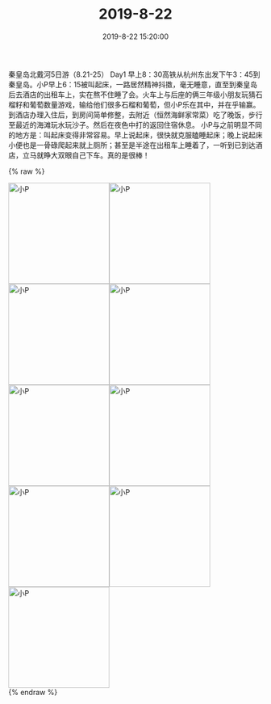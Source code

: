 ﻿---
title: "2019-8-22"
date: 2019-8-22 15:20:00
tags: 文字
categories: 妈妈
---
秦皇岛北戴河5日游（8.21-25）
Day1 早上8：30高铁从杭州东出发下午3：45到秦皇岛。小P早上6：15被叫起床，一路居然精神抖擞，毫无睡意，直至到秦皇岛后去酒店的出租车上，实在熬不住睡了会。火车上与后座的俩三年级小朋友玩猜石榴籽和葡萄数量游戏，输给他们很多石榴和葡萄，但小P乐在其中，并在乎输赢。
到酒店办理入住后，到房间简单修整，去附近（恒然海鲜家常菜）吃了晚饭，步行至最近的海滩玩水玩沙子。然后在夜色中打的返回住宿休息。
小P与之前明显不同的地方是：叫起床变得非常容易。早上说起床，很快就克服瞌睡起床；晚上说起床小便也是一骨碌爬起来就上厕所；甚至是半途在出租车上睡着了，一听到已到达酒店，立马就睁大双眼自己下车。真的是很棒！

{% raw %}
<div style="width:500 px">
<div style="float:left; width:100 px"><img src="/images/WeChat Image_20200211194304.jpg" width="200" alt="小P"></div>
<div style="float:left; width:100 px"><img src="/images/WeChat Image_20200211194314.jpg" width="200" alt="小P"></div>
<div style="float:left; width:100 px"><img src="/images/WeChat Image_20200211194324.jpg" width="200" alt="小P"></div>
<div style="float:left; width:100 px"><img src="/images/WeChat Image_20200211194333.jpg" width="200" alt="小P"></div>
<div style="float:left; width:100 px"><img src="/images/WeChat Image_20200211194345.jpg" width="200" alt="小P"></div>
<div style="float:left; width:100 px"><img src="/images/WeChat Image_20200211194510.jpg" width="200" alt="小P"></div>
<div style="float:left; width:100 px"><img src="/images/WeChat Image_20200211194520.jpg" width="200" alt="小P"></div>
<div style="float:left; width:100 px"><img src="/images/WeChat Image_20200211194529.jpg" width="200" alt="小P"></div>
<div style="float:left; width:100 px"><img src="/images/WeChat Image_20200211194538.jpg" width="200" alt="小P"></div>
<div style="clear:both"></div>
</div>
{% endraw %}